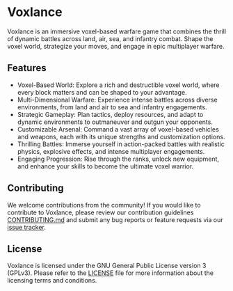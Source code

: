 # Voxlance

Voxlance is an immersive voxel-based warfare game that combines the thrill of dynamic battles across land, air, sea, and infantry combat. Shape the voxel world, strategize your moves, and engage in epic multiplayer warfare.

## Features

- Voxel-Based World: Explore a rich and destructible voxel world, where every block matters and can be shaped to your advantage.
- Multi-Dimensional Warfare: Experience intense battles across diverse environments, from land and air to sea and infantry engagements.
- Strategic Gameplay: Plan tactics, deploy resources, and adapt to dynamic environments to outmaneuver and outgun your opponents.
- Customizable Arsenal: Command a vast array of voxel-based vehicles and weapons, each with its unique strengths and customization options.
- Thrilling Battles: Immerse yourself in action-packed battles with realistic physics, explosive effects, and intense multiplayer engagements.
- Engaging Progression: Rise through the ranks, unlock new equipment, and enhance your skills to become the ultimate voxel warrior.

## Contributing

We welcome contributions from the community! If you would like to contribute to Voxlance, please review our contribution guidelines [CONTRIBUTING.md](CONTRIBUTING.md) and submit any bug reports or feature requests via our [issue tracker](https://github.com/slammingprogramming/Voxlance/issues).

## License

Voxlance is licensed under the GNU General Public License version 3 (GPLv3). Please refer to the [LICENSE](LICENSE) file for more information about the licensing terms and conditions.
